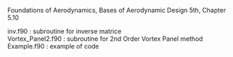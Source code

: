 Foundations of Aerodynamics, Bases of Aerodynamic Design 5th, Chapter 5.10

inv.f90 : subroutine for inverse matrice \
Vortex_Panel2.f90 : subroutine for 2nd Order Vortex Panel method \
Example.f90 : example of code
